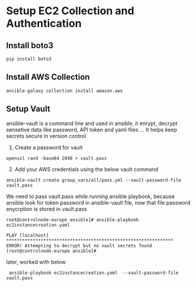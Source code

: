 # Setup EC2 Collection and Authentication

## Install boto3

```
pip install boto3
```

## Install AWS Collection

```
ansible-galaxy collection install amazon.aws
```

## Setup Vault 
ansible-vault is a command line and used in ansible, it enrypt, decrypt sensetive data like password, API token and yaml files ... It helps keep secrets secure in version control 

1. Create a password for vault

```
openssl rand -base64 2048 > vault.pass
```

2. Add your AWS credentials using the below vault command

```
ansible-vault create group_vars/all/pass.yml --vault-password-file vault.pass
```
We need to pass vault.pass while running ansible playbook, because ansible look for token password in ansible-vault file, now that file password enycrption is stored in vault.pass
```
root@controlnode-europe ansible]# ansible-playbook ec2instancecreation.yaml 

PLAY [localhost] ***************************************************************
ERROR! Attempting to decrypt but no vault secrets found
[root@controlnode-europe ansible]# 
```
later, worked with below
```
 ansible-playbook ec2instancecreation.yaml  --vault-password-file vault.pass
```






